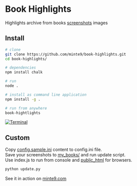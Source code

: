 # Book Highlights

Highlights archive from books [screenshots](https://github.com/minte9/book-highlights/tree/main/files_archive/my_books/book1/author1) images

## Install

~~~sh
# clone
git clone https://github.com/minte9/book-highlights.git
cd book-highlights/
~~~
~~~sh
# dependencies
npm install chalk 
~~~
~~~sh
# run 
node .
~~~
~~~sh
# install as command line application
npm install -g .

# run from anywhere
book-hightlights
~~~

[![Terminal](https://www.minte9.com/lib/images/github/book-highlights/highlight_02.png)](https://www.minte9.com)

## Custom

Copy [config.sample.ini](https://github.com/minte9/book-highlights/tree/main/config/config.sample.ini) content to config.ini file.  
Save your screenshots to [my_books/](https://github.com/minte9/book-highlights/tree/main/files_archive/my_books) and run update script.  
Use index.js to run from console and [public_html](https://www.minte9.com/lib/js/minte9/book-highlights/public_html/index.htm?catg=programming&id=25) for browsers.  

~~~sh
python update.py
~~~

See it in action on [minte9.com](https://www.minte9.com)
